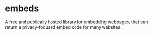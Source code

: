 # embeds
A free and publically hosted library for embedding webpages, that can return a privacy-focused embed code for many websites.

